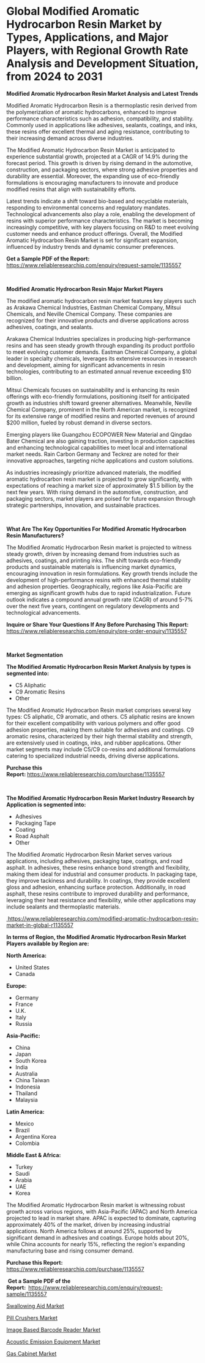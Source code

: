 <p><h1>Global Modified Aromatic Hydrocarbon Resin Market by Types, Applications, and Major Players, with Regional Growth Rate Analysis and Development Situation, from 2024 to 2031</h1></p><p><strong>Modified Aromatic Hydrocarbon Resin Market Analysis and Latest Trends</strong></p>
<p><p>Modified Aromatic Hydrocarbon Resin is a thermoplastic resin derived from the polymerization of aromatic hydrocarbons, enhanced to improve performance characteristics such as adhesion, compatibility, and stability. Commonly used in applications like adhesives, sealants, coatings, and inks, these resins offer excellent thermal and aging resistance, contributing to their increasing demand across diverse industries.</p><p>The Modified Aromatic Hydrocarbon Resin Market is anticipated to experience substantial growth, projected at a CAGR of 14.9% during the forecast period. This growth is driven by rising demand in the automotive, construction, and packaging sectors, where strong adhesive properties and durability are essential. Moreover, the expanding use of eco-friendly formulations is encouraging manufacturers to innovate and produce modified resins that align with sustainability efforts.</p><p>Latest trends indicate a shift toward bio-based and recyclable materials, responding to environmental concerns and regulatory mandates. Technological advancements also play a role, enabling the development of resins with superior performance characteristics. The market is becoming increasingly competitive, with key players focusing on R&D to meet evolving customer needs and enhance product offerings. Overall, the Modified Aromatic Hydrocarbon Resin Market is set for significant expansion, influenced by industry trends and dynamic consumer preferences.</p></p>
<p><strong>Get a Sample PDF of the Report:&nbsp;</strong> <a href="https://www.reliableresearchiq.com/enquiry/request-sample/1135557?utm_campaign=1123&utm_medium=2&utm_source=Github&utm_content=ia&utm_term=18112024&utm_id=modified-aromatic-hydrocarbon-resin">https://www.reliableresearchiq.com/enquiry/request-sample/1135557</a></p>
<p>&nbsp;</p>
<p><strong>Modified Aromatic Hydrocarbon Resin Major Market Players</strong></p>
<p><p>The modified aromatic hydrocarbon resin market features key players such as Arakawa Chemical Industries, Eastman Chemical Company, Mitsui Chemicals, and Neville Chemical Company. These companies are recognized for their innovative products and diverse applications across adhesives, coatings, and sealants.</p><p>Arakawa Chemical Industries specializes in producing high-performance resins and has seen steady growth through expanding its product portfolio to meet evolving customer demands. Eastman Chemical Company, a global leader in specialty chemicals, leverages its extensive resources in research and development, aiming for significant advancements in resin technologies, contributing to an estimated annual revenue exceeding $10 billion.</p><p>Mitsui Chemicals focuses on sustainability and is enhancing its resin offerings with eco-friendly formulations, positioning itself for anticipated growth as industries shift toward greener alternatives. Meanwhile, Neville Chemical Company, prominent in the North American market, is recognized for its extensive range of modified resins and reported revenues of around $200 million, fueled by robust demand in diverse sectors.</p><p>Emerging players like Guangzhou ECOPOWER New Material and Qingdao Bater Chemical are also gaining traction, investing in production capacities and enhancing technological capabilities to meet local and international market needs. Rain Carbon Germany and Teckrez are noted for their innovative approaches, targeting niche applications and custom solutions.</p><p>As industries increasingly prioritize advanced materials, the modified aromatic hydrocarbon resin market is projected to grow significantly, with expectations of reaching a market size of approximately $1.5 billion by the next few years. With rising demand in the automotive, construction, and packaging sectors, market players are poised for future expansion through strategic partnerships, innovation, and sustainable practices.</p></p>
<p>&nbsp;</p>
<p><strong>What Are The Key Opportunities For Modified Aromatic Hydrocarbon Resin Manufacturers?</strong></p>
<p><p>The Modified Aromatic Hydrocarbon Resin market is projected to witness steady growth, driven by increasing demand from industries such as adhesives, coatings, and printing inks. The shift towards eco-friendly products and sustainable materials is influencing market dynamics, encouraging innovation in resin formulations. Key growth trends include the development of high-performance resins with enhanced thermal stability and adhesion properties. Geographically, regions like Asia-Pacific are emerging as significant growth hubs due to rapid industrialization. Future outlook indicates a compound annual growth rate (CAGR) of around 5-7% over the next five years, contingent on regulatory developments and technological advancements.</p></p>
<p><strong>Inquire or Share Your Questions If Any Before Purchasing This Report:</strong> <a href="https://www.reliableresearchiq.com/enquiry/pre-order-enquiry/1135557?utm_campaign=1123&utm_medium=2&utm_source=Github&utm_content=ia&utm_term=18112024&utm_id=modified-aromatic-hydrocarbon-resin">https://www.reliableresearchiq.com/enquiry/pre-order-enquiry/1135557</a></p>
<p>&nbsp;</p>
<p><strong>Market Segmentation</strong></p>
<p><strong>The Modified Aromatic Hydrocarbon Resin Market Analysis by types is segmented into:</strong></p>
<p><ul><li>C5 Aliphatic</li><li>C9 Aromatic Resins</li><li>Other</li></ul></p>
<p><p>The Modified Aromatic Hydrocarbon Resin market comprises several key types: C5 aliphatic, C9 aromatic, and others. C5 aliphatic resins are known for their excellent compatibility with various polymers and offer good adhesion properties, making them suitable for adhesives and coatings. C9 aromatic resins, characterized by their high thermal stability and strength, are extensively used in coatings, inks, and rubber applications. Other market segments may include C5/C9 co-resins and additional formulations catering to specialized industrial needs, driving diverse applications.</p></p>
<p><strong>Purchase this Report:&nbsp;</strong><a href="https://www.reliableresearchiq.com/purchase/1135557?utm_campaign=1123&utm_medium=2&utm_source=Github&utm_content=ia&utm_term=18112024&utm_id=modified-aromatic-hydrocarbon-resin">https://www.reliableresearchiq.com/purchase/1135557</a></p>
<p>&nbsp;</p>
<p><strong>The Modified Aromatic Hydrocarbon Resin Market Industry Research by Application is segmented into:</strong></p>
<p><ul><li>Adhesives</li><li>Packaging Tape</li><li>Coating</li><li>Road Asphalt</li><li>Other</li></ul></p>
<p><p>The Modified Aromatic Hydrocarbon Resin Market serves various applications, including adhesives, packaging tape, coatings, and road asphalt. In adhesives, these resins enhance bond strength and flexibility, making them ideal for industrial and consumer products. In packaging tape, they improve tackiness and durability. In coatings, they provide excellent gloss and adhesion, enhancing surface protection. Additionally, in road asphalt, these resins contribute to improved durability and performance, leveraging their heat resistance and flexibility, while other applications may include sealants and thermoplastic materials.</p></p>
<p><a href="https://www.reliableresearchiq.com/modified-aromatic-hydrocarbon-resin-market-in-global-r1135557?utm_campaign=1123&utm_medium=2&utm_source=Github&utm_content=ia&utm_term=18112024&utm_id=modified-aromatic-hydrocarbon-resin">&nbsp;https://www.reliableresearchiq.com/modified-aromatic-hydrocarbon-resin-market-in-global-r1135557</a></p>
<p><strong>In terms of Region, the Modified Aromatic Hydrocarbon Resin Market Players available by Region are:</strong></p>
<p>
    <p> <strong> North America: </strong>
        <ul>
            <li>United States</li>
            <li>Canada</li>
        </ul>
        </p> 
    <p> <strong> Europe: </strong>
        <ul>
            <li>Germany</li>
            <li>France</li>
            <li>U.K.</li>
            <li>Italy</li>
            <li>Russia</li>
        </ul>
        </p> 
    <p> <strong> Asia-Pacific: </strong>
        <ul>
            <li>China</li>
            <li>Japan</li>
            <li>South Korea</li>
            <li>India</li>
            <li>Australia</li>
            <li>China Taiwan</li>
            <li>Indonesia</li>
            <li>Thailand</li>
            <li>Malaysia</li>
        </ul>
        </p> 
    <p> <strong> Latin America: </strong>
        <ul>
            <li>Mexico</li>
            <li>Brazil</li>
            <li>Argentina Korea</li>
            <li>Colombia</li>
        </ul>
        </p> 
    <p> <strong> Middle East & Africa: </strong>
        <ul>
            <li>Turkey</li>
            <li>Saudi</li>
            <li>Arabia</li>
            <li>UAE</li>
            <li>Korea</li>
        </ul>
    </p>
    </p>
<p><p>The Modified Aromatic Hydrocarbon Resin market is witnessing robust growth across various regions, with Asia-Pacific (APAC) and North America projected to lead in market share. APAC is expected to dominate, capturing approximately 40% of the market, driven by increasing industrial applications. North America follows at around 25%, supported by significant demand in adhesives and coatings. Europe holds about 20%, while China accounts for nearly 15%, reflecting the region's expanding manufacturing base and rising consumer demand.</p></p>
<p><strong>Purchase this Report: </strong><a href="https://www.reliableresearchiq.com/purchase/1135557?utm_campaign=1123&utm_medium=2&utm_source=Github&utm_content=ia&utm_term=18112024&utm_id=modified-aromatic-hydrocarbon-resin">https://www.reliableresearchiq.com/purchase/1135557</a></p>
<p>&nbsp;<strong>Get a Sample PDF of the Report:&nbsp;&nbsp;</strong><a href="https://www.reliableresearchiq.com/enquiry/request-sample/1135557?utm_campaign=1123&utm_medium=2&utm_source=Github&utm_content=ia&utm_term=18112024&utm_id=modified-aromatic-hydrocarbon-resin">https://www.reliableresearchiq.com/enquiry/request-sample/1135557</a></p>
<p><strong></strong></p>
<p><p><a href="https://issuu.com/reportprime-2/docs/swallowing-aid-market-size-2030.ppt_223d292ceb1dcd?utm_campaign=1123&utm_medium=2&utm_source=Github&utm_content=ia&utm_term=18112024&utm_id=modified-aromatic-hydrocarbon-resin">Swallowing Aid Market</a></p><p><a href="https://issuu.com/reportprime-2/docs/pill-crushers-market-size-2030.pptx_3d40c7686def02?utm_campaign=1123&utm_medium=2&utm_source=Github&utm_content=ia&utm_term=18112024&utm_id=modified-aromatic-hydrocarbon-resin">Pill Crushers Market</a></p><p><a href="https://www.linkedin.com/pulse/global-image-based-barcode-reader-industry-analysis-share-zu33c?utm_campaign=1123&utm_medium=2&utm_source=Github&utm_content=ia&utm_term=18112024&utm_id=modified-aromatic-hydrocarbon-resin">Image Based Barcode Reader Market</a></p><p><a href="https://www.linkedin.com/pulse/exploring-acoustic-emission-equipment-market-dynamics-ztgae?utm_campaign=1123&utm_medium=2&utm_source=Github&utm_content=ia&utm_term=18112024&utm_id=modified-aromatic-hydrocarbon-resin">Acoustic Emission Equipment Market</a></p><p><a href="https://www.linkedin.com/pulse/gas-cabinet-market-size-share-growth-analysis-type-application-izkac?utm_campaign=1123&utm_medium=2&utm_source=Github&utm_content=ia&utm_term=18112024&utm_id=modified-aromatic-hydrocarbon-resin">Gas Cabinet Market</a></p></p>